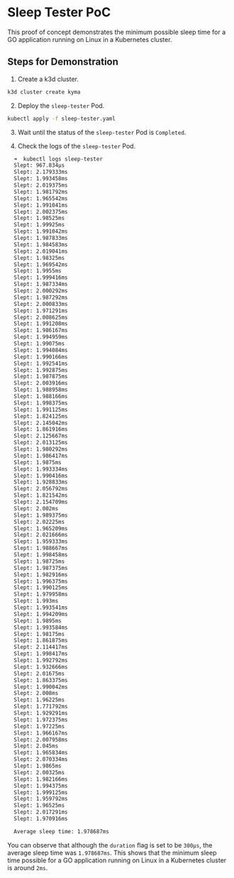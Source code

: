 # Sleep Tester PoC

This proof of concept demonstrates the minimum possible sleep time for a GO application running on Linux in a Kubernetes cluster.

## Steps for Demonstration

1. Create a k3d cluster.
  ```bash
  k3d cluster create kyma
  ```

2. Deploy the `sleep-tester` Pod.
  ```bash
  kubectl apply -f sleep-tester.yaml
  ```

3. Wait until the status of the `sleep-tester` Pod is `Completed`.

4. Check the logs of the `sleep-tester` Pod.
  ```bash
    ➜  kubectl logs sleep-tester
    Slept: 967.834µs
    Slept: 2.179333ms
    Slept: 1.993458ms
    Slept: 2.019375ms
    Slept: 1.981792ms
    Slept: 1.965542ms
    Slept: 1.991041ms
    Slept: 2.002375ms
    Slept: 1.98525ms
    Slept: 1.99925ms
    Slept: 1.991042ms
    Slept: 1.987833ms
    Slept: 1.984583ms
    Slept: 2.019041ms
    Slept: 1.98325ms
    Slept: 1.969542ms
    Slept: 1.9955ms
    Slept: 1.999416ms
    Slept: 1.987334ms
    Slept: 2.000292ms
    Slept: 1.987292ms
    Slept: 2.000833ms
    Slept: 1.971291ms
    Slept: 2.008625ms
    Slept: 1.991208ms
    Slept: 1.986167ms
    Slept: 1.994959ms
    Slept: 1.99075ms
    Slept: 1.994084ms
    Slept: 1.990166ms
    Slept: 1.992541ms
    Slept: 1.992875ms
    Slept: 1.987875ms
    Slept: 2.003916ms
    Slept: 1.988958ms
    Slept: 1.988166ms
    Slept: 1.998375ms
    Slept: 1.991125ms
    Slept: 1.824125ms
    Slept: 2.145042ms
    Slept: 1.861916ms
    Slept: 2.125667ms
    Slept: 2.013125ms
    Slept: 1.980292ms
    Slept: 1.986417ms
    Slept: 1.9875ms
    Slept: 1.993334ms
    Slept: 1.990416ms
    Slept: 1.928833ms
    Slept: 2.056792ms
    Slept: 1.821542ms
    Slept: 2.154709ms
    Slept: 2.002ms
    Slept: 1.989375ms
    Slept: 2.02225ms
    Slept: 1.965209ms
    Slept: 2.021666ms
    Slept: 1.959333ms
    Slept: 1.988667ms
    Slept: 1.998458ms
    Slept: 1.98725ms
    Slept: 1.987375ms
    Slept: 1.982916ms
    Slept: 1.996375ms
    Slept: 1.990125ms
    Slept: 1.979958ms
    Slept: 1.993ms
    Slept: 1.993541ms
    Slept: 1.994209ms
    Slept: 1.9895ms
    Slept: 1.993584ms
    Slept: 1.98175ms
    Slept: 1.861875ms
    Slept: 2.114417ms
    Slept: 1.998417ms
    Slept: 1.992792ms
    Slept: 1.932666ms
    Slept: 2.01675ms
    Slept: 1.863375ms
    Slept: 1.990042ms
    Slept: 2.008ms
    Slept: 1.96225ms
    Slept: 1.771792ms
    Slept: 1.929291ms
    Slept: 1.972375ms
    Slept: 1.97225ms
    Slept: 1.966167ms
    Slept: 2.007958ms
    Slept: 2.045ms
    Slept: 1.965834ms
    Slept: 2.070334ms
    Slept: 1.9865ms
    Slept: 2.00325ms
    Slept: 1.982166ms
    Slept: 1.994375ms
    Slept: 1.999125ms
    Slept: 1.959792ms
    Slept: 1.96525ms
    Slept: 2.017291ms
    Slept: 1.970916ms

    Average sleep time: 1.978687ms
  ```

You can observe that although the `duration` flag is set to be `300µs`, the average sleep time was `1.978687ms`. This shows that the minimum sleep time possible for a GO application running on Linux in a Kubernetes cluster is around `2ms`.
